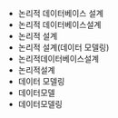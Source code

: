 ﻿- 논리적 데이터베이스 설계
- 논리적 데이터베이스설계
- 논리적 설계
- 논리적 설계(데이터 모델링)
- 논리적데이터베이스설계
- 논리적설계
- 데이터 모델링
- 데이터모델
- 데이터모델링
